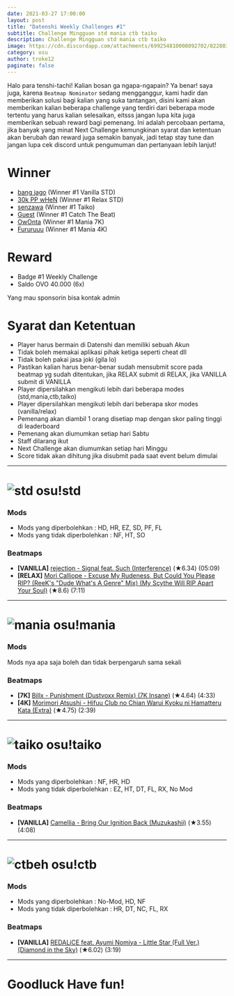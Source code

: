 ```yaml
---
date: 2021-03-27 17:00:00
layout: post
title: "Datenshi Weekly Challenges #1"
subtitle: Challenge Mingguan std mania ctb taiko
description: Challenge Mingguan std mania ctb taiko
image: https://cdn.discordapp.com/attachments/699254810008092702/822803606331326464/1weekly.png
category: osu
author: troke12
paginate: false
---
```

Halo para tenshi-tachi! Kalian bosan ga ngapa-ngapain? Ya benar! saya juga, karena `Beatmap Nominator` sedang mengganggur, kami hadir dan memberikan solusi bagi kalian yang suka tantangan, disini kami akan memberikan kalian beberapa challenge yang terdiri dari beberapa mode tertentu yang harus kalian selesaikan, eitsss jangan lupa kita juga memberikan sebuah reward bagi pemenang. Ini adalah percobaan pertama, jika banyak yang minat Next Challenge kemungkinan syarat dan ketentuan akan berubah dan reward juga semakin banyak, jadi tetap stay tune dan jangan lupa cek discord untuk pengumuman dan pertanyaan lebih lanjut! 

# Winner

* [bang jago](osu.troke.id/u/445) (Winner #1 Vanilla STD)
* [30k PP wHeN](osu.troke.id/u/28) (Winner #1 Relax STD)
* [senzawa](osu.troke.id/u/159) (Winner #1 Taiko)
* [Guest](osu.troke.id/u/29) (Winner #1 Catch The Beat)
* [OwOnta](osu.troke.id/u/49) (Winner #1 Mania 7K)
* [Fururuuu](osu.troke.id/u/246) (Winner #1 Mania 4K)

# Reward

* Badge #1 Weekly Challenge
* Saldo OVO 40.000 (6x)

Yang mau sponsorin bisa kontak admin

# Syarat dan Ketentuan

* Player harus bermain di Datenshi dan memiliki sebuah Akun
* Tidak boleh memakai aplikasi pihak ketiga seperti cheat dll
* Tidak boleh pakai jasa joki (gila lo)
* Pastikan kalian harus benar-benar sudah mensubmit score pada beatmap yg sudah ditentukan, jika RELAX submit di RELAX, jika VANILLA submit di VANILLA
* Player dipersilahkan mengikuti lebih dari beberapa modes (std,mania,ctb,taiko)
* Player dipersilahkan mengikuti lebih dari beberapa skor modes (vanilla/relax)
* Pemenang akan diambil 1 orang disetiap map dengan skor paling tinggi di leaderboard
* Pemenang akan diumumkan setiap hari Sabtu
* Staff dilarang ikut
* Next Challenge akan diumumkan setiap hari Minggu
* Score tidak akan dihitung jika disubmit pada saat event belum dimulai

- - -

# ![std](https://imgassets.datenshi.pw/kurosawa/822872893746577428/mode-osu-small.png) osu!std

### Mods

* Mods yang diperbolehkan : HD, HR, EZ, SD, PF, FL
* Mods yang tidak diperbolehkan : NF, HT, SO

### Beatmaps

* **\[VANILLA]** [rejection - Signal feat. Such (Interference)](https://osu.ppy.sh/beatmapsets/1286349#osu/2670866) (★6.34) (05:09)
* **\[RELAX]** [Mori Calliope - Excuse My Rudeness, But Could You Please RIP? (ReeK's "Dude What's A Genre" Mix) (My Scythe Will RIP Apart Your Soul)](https://osu.ppy.sh/beatmapsets/1296788#osu/2696829) (★8.6) (7:11)

- - -

# ![mania](https://imgassets.datenshi.pw/kurosawa/822872891900035072/mode-mania-small.png) osu!mania

### Mods

Mods nya apa saja boleh dan tidak berpengaruh sama sekali

### Beatmaps

* **\[7K]** [Billx - Punishment (Dustvoxx Remix) (7K Insane)](https://osu.ppy.sh/beatmapsets/1000065#mania/2702174) (★4.64) (4:33)
* **\[4K]** [Morimori Atsushi - Hifuu Club no Chian Warui Kyoku ni Hamatteru Kata (Extra)](https://osu.ppy.sh/beatmapsets/627556#mania/1322407) (★4.75) (2:39)

- - -

# ![taiko](https://imgassets.datenshi.pw/kurosawa/822872896266960928/mode-taiko-small.png) osu!taiko

### Mods

* Mods yang diperbolehkan : NF, HR, HD
* Mods yang tidak diperbolehkan : EZ, HT, DT, FL, RX, No Mod

### Beatmaps

* **\[VANILLA]** [Camellia - Bring Our Ignition Back (Muzukashii)](https://osu.ppy.sh/beatmapsets/1133558#taiko/2459407) (★3.55) (4:08)

- - -

# ![ctbeh](https://imgassets.datenshi.pw/kurosawa/822872889736429638/mode-fruits-small.png) osu!ctb

### Mods

* Mods yang diperbolehkan : No-Mod, HD, NF
* Mods yang tidak diperbolehkan : HR, DT, NC, FL, RX

### Beatmaps

* **\[VANILLA]** [REDALiCE feat. Ayumi Nomiya - Little Star (Full Ver.) (Diamond in the Sky)](https://osu.ppy.sh/beatmapsets/1196484#fruits/2492330) (★6.02) (3:19)

- - -

# Goodluck Have fun!